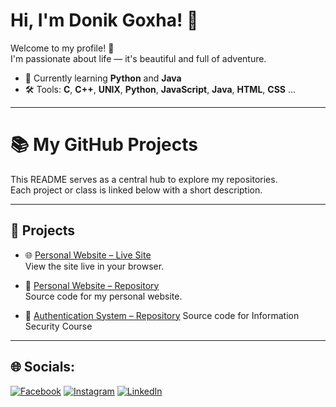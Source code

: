 # Hi, I'm Donik Goxha! 👋

Welcome to my profile! 🚀  
I'm passionate about life — it's beautiful and full of adventure.

- 🌱 Currently learning **Python** and **Java**
- 🛠️ Tools: **C**, **C++**, **UNIX**, **Python**, **JavaScript**, **Java**, **HTML**, **CSS** ...

---

# 📚 My GitHub Projects

This README serves as a central hub to explore my repositories.  
Each project or class is linked below with a short description.

---

## 🚀 Projects
- 🌐 [Personal Website – Live Site](https://donikgoxha.github.io/Personal-Website/)  
  View the site live in your browser.
  
- 🔗 [Personal Website – Repository](https://github.com/donikgoxha/Personal-Website)  
  Source code for my personal website.
  
- 🔗 [Authentication System – Repository](https://github.com/donikgoxha/Authentication-System)
  Source code for Information Security Course  
  
---

## 🌐 Socials:
[![Facebook](https://img.shields.io/badge/Facebook-%231877F2.svg?logo=Facebook&logoColor=white)](https://facebook.com/donikgoxhaa) 
[![Instagram](https://img.shields.io/badge/Instagram-%23E4405F.svg?logo=Instagram&logoColor=white)](https://instagram.com/donikgoxha) 
[![LinkedIn](https://img.shields.io/badge/LinkedIn-%230077B5.svg?logo=linkedin&logoColor=white)](https://linkedin.com/in/donikgoxha) 
